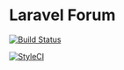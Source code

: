 # Laravel Forum

[![Build Status](https://travis-ci.com/stvnrlnd/laravel-forum.svg?branch=master)](https://travis-ci.com/stvnrlnd/laravel-forum)

[![StyleCI](https://github.styleci.io/repos/222572931/shield?branch=master)](https://github.styleci.io/repos/222572931)

